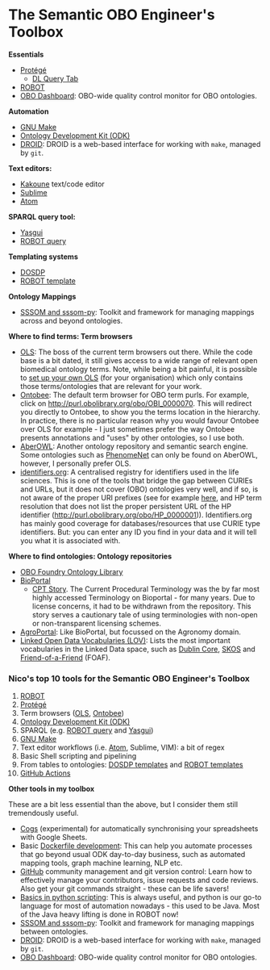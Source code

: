# The Semantic OBO Engineer's Toolbox

**Essentials**

- [Protégé](https://protege.stanford.edu/)
    - [DL Query Tab](https://protegewiki.stanford.edu/wiki/DLQueryTab)
- [ROBOT](http://robot.obolibrary.org)
- [OBO Dashboard](http://dashboard.obofoundry.org/): OBO-wide quality control monitor for OBO ontologies.

**Automation**

- [GNU Make](https://www.gnu.org/software/make/)
- [Ontology Development Kit (ODK)](https://github.com/INCATools/ontology-development-kit)
- [DROID](https://github.com/ontodev/droid): DROID is a web-based interface for working with `make`, managed by `git`.


**Text editors:**

- [Kakoune](https://kakoune.org/) text/code editor
- [Sublime](https://www.sublimetext.com/)
- [Atom](https://atom.io/)

**SPARQL query tool:**

- [Yasgui](https://yasgui.triply.cc/#) 
- [ROBOT query](http://robot.obolibrary.org/query)

**Templating systems**

- [DOSDP](https://incatools.github.io/dead_simple_owl_design_patterns/)
- [ROBOT template](http://robot.obolibrary.org/template)

**Ontology Mappings**

- [SSSOM and sssom-py](https://mapping-commons.github.io/sssom-py/index.html#): Toolkit and framework for managing mappings across and beyond ontologies.

**Where to find terms: Term browsers**

- [OLS](https://www.ebi.ac.uk/ols/index): The boss of the current term browsers out there. While the code base is a bit dated, it still gives access to a wide range of relevant open biomedical ontology terms. Note, while being a bit painful, it is possible to [set up your own OLS](https://github.com/EBISPOT/ontotools-docker-config) (for your organisation) which only contains those terms/ontologies that are relevant for your work.
- [Ontobee](http://www.ontobee.org/): The default term browser for OBO term purls. For example, click on http://purl.obolibrary.org/obo/OBI_0000070. This will redirect you directly to Ontobee, to show you the terms location in the hierarchy. In practice, there is no particular reason why you would favour Ontobee over OLS for example - I just sometimes prefer the way Ontobee presents annotations and "uses" by other ontologies, so I use both.
- [AberOWL](http://aber-owl.net/#/): Another ontology repository and semantic search engine. Some ontologies such as [PhenomeNet](http://aber-owl.net/ontology/PhenomeNET/) can only be found on AberOWL, however, I personally prefer OLS.
- [identifiers.org](https://identifiers.org/): A centralised registry for identifiers used in the life sciences. This is one of the tools that bridge the gap between CURIEs and URLs, but it does not cover (OBO) ontologies very well, and if so, is not aware of the proper URI prefixes (see for example [here](https://identifiers.org/resolve?query=HP:0000001), and HP term resolution that does not list the proper persistent URL of the HP identifier (http://purl.obolibrary.org/obo/HP_0000001)). Identifiers.org has mainly good coverage for databases/resources that use CURIE type identifiers. But: you can enter any ID you find in your data and it will tell you what it is associated with.

**Where to find ontologies: Ontology repositories**

- [OBO Foundry Ontology Library](http://obofoundry.org/)
- [BioPortal](https://bioportal.bioontology.org/)
    - [CPT Story](https://www.bioontology.org/why-bioportal-no-longer-offers-the-current-procedural-terminology-cpt/). The Current Procedural Terminology was the by far most highly accessed Terminology on Bioportal - for many years. Due to license concerns, it had to be withdrawn from the repository. This story serves a cautionary tale of using terminologies with non-open or non-transparent licensing schemes.
- [AgroPortal](http://agroportal.lirmm.fr/): Like BioPortal, but focussed on the Agronomy domain.
- [Linked Open Data Vocabularies (LOV)](https://lov.linkeddata.es/dataset/lov/): Lists the most important vocabularies in the Linked Data space, such as [Dublin Core](https://dublincore.org/), [SKOS](https://www.w3.org/TR/skos-reference/) and [Friend-of-a-Friend](http://xmlns.com/foaf/spec/) (FOAF). 

### Nico's top 10 tools for the Semantic OBO Engineer's Toolbox

1. [ROBOT](http://robot.obolibrary.org)
2. [Protégé](https://protege.stanford.edu/)
3. Term browsers ([OLS](https://www.ebi.ac.uk/ols/index), [Ontobee](http://www.ontobee.org/))
4. [Ontology Development Kit (ODK)](https://github.com/INCATools/ontology-development-kit)
5. SPARQL (e.g. [ROBOT query](http://robot.obolibrary.org/query) and [Yasgui](https://yasgui.triply.cc/#))
6. [GNU Make](https://www.gnu.org/software/make/)
7. Text editor workflows (i.e. [Atom](https://atom.io/), Sublime, VIM): a bit of regex
8. Basic Shell scripting and pipelining
9. From tables to ontologies: [DOSDP templates](https://incatools.github.io/dead_simple_owl_design_patterns/) and [ROBOT templates](http://robot.obolibrary.org/template)
10. [GitHub Actions](https://docs.github.com/en/actions)


**Other tools in my toolbox**

These are a bit less essential than the above, but I consider them still tremendously useful.

- [Cogs](https://github.com/ontodev/cogs) (experimental) for automatically synchronising your spreadsheets with Google Sheets.
- Basic [Dockerfile development](https://docs.docker.com/get-started/02_our_app/): This can help you automate processes that go beyond usual ODK day-to-day business, such as automated mapping tools, graph machine learning, NLP etc.
- [GitHub](https://github.com/) community management and git version control: Learn how to effectively manage your contributors, issue requests and code reviews. Also get your git commands straight - these can be life savers!
- [Basics in python scripting](https://docs.python.org/3/tutorial/): This is always useful, and python is our go-to language for most of automation nowadays - this used to be Java. Most of the Java heavy lifting is done in ROBOT now!
- [SSSOM and sssom-py](https://mapping-commons.github.io/sssom-py/index.html#): Toolkit and framework for managing mappings between ontologies.
- [DROID](https://github.com/ontodev/droid): DROID is a web-based interface for working with `make`, managed by `git`.
- [OBO Dashboard](http://dashboard.obofoundry.org/): OBO-wide quality control monitor for OBO ontologies.